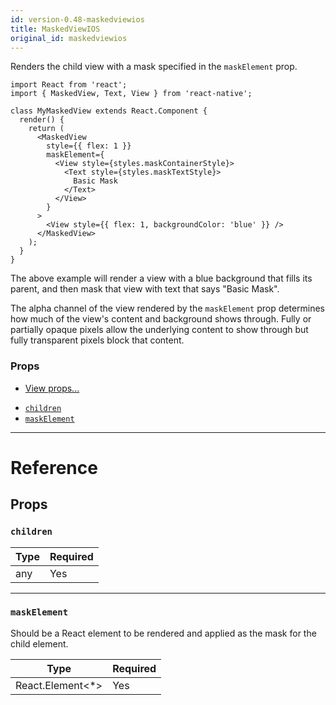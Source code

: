 ```yaml
---
id: version-0.48-maskedviewios
title: MaskedViewIOS
original_id: maskedviewios
---
```


Renders the child view with a mask specified in the `maskElement` prop.

```
import React from 'react';
import { MaskedView, Text, View } from 'react-native';

class MyMaskedView extends React.Component {
  render() {
    return (
      <MaskedView
        style={{ flex: 1 }}
        maskElement={
          <View style={styles.maskContainerStyle}>
            <Text style={styles.maskTextStyle}>
              Basic Mask
            </Text>
          </View>
        }
      >
        <View style={{ flex: 1, backgroundColor: 'blue' }} />
      </MaskedView>
    );
  }
}
```

The above example will render a view with a blue background that fills its parent, and then mask that view with text that says "Basic Mask".

The alpha channel of the view rendered by the `maskElement` prop determines how much of the view's content and background shows through. Fully or partially opaque pixels allow the underlying content to show through but fully transparent pixels block that content.

### Props

- [View props...](view.md#props)

* [`children`](maskedviewios.md#children)
* [`maskElement`](maskedviewios.md#maskelement)

---

# Reference

## Props

### `children`

| Type | Required |
| ---- | -------- |
| any  | Yes      |

---

### `maskElement`

Should be a React element to be rendered and applied as the mask for the child element.

| Type              | Required |
| ----------------- | -------- |
| React.Element<\*> | Yes      |
